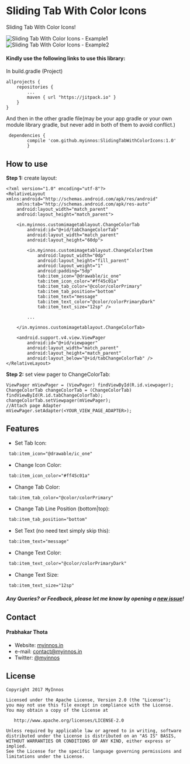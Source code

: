 # Sliding Tab With Color Icons
Sliding Tab With Color Icons!

 ![Sliding Tab With Color Icons - Example1](https://raw.githubusercontent.com/myinnos/SlidingTabWithColorIcons/master/gif/CustomTabLayout_01.gif)
 `` `` `` `` `` `` `` ``
  ![Sliding Tab With Color Icons - Example2](https://raw.githubusercontent.com/myinnos/SlidingTabWithColorIcons/master/gif/CustomTabLayout_02.gif)
  
#### Kindly use the following links to use this library:

In build.gradle (Project)

	allprojects {
		repositories {
			...
			maven { url "https://jitpack.io" }
		}
	}
	
And then in the other gradle file(may be your app gradle or your own module library gradle, but never add in both of them to avoid conflict.)
	
	 dependencies {
	        compile 'com.github.myinnos:SlidingTabWithColorIcons:1.0'
	        }

How to use
-----
**Step 1:** create layout:
```
<?xml version="1.0" encoding="utf-8"?>
<RelativeLayout xmlns:android="http://schemas.android.com/apk/res/android"
    xmlns:tab="http://schemas.android.com/apk/res-auto"
    android:layout_width="match_parent"
    android:layout_height="match_parent">

    <in.myinnos.customimagetablayout.ChangeColorTab
        android:id="@+id/tabChangeColorTab"
        android:layout_width="match_parent"
        android:layout_height="60dp">

        <in.myinnos.customimagetablayout.ChangeColorItem
            android:layout_width="0dp"
            android:layout_height="fill_parent"
            android:layout_weight="1"
            android:padding="5dp"
            tab:item_icon="@drawable/ic_one"
            tab:item_icon_color="#ff45c01a"
            tab:item_tab_color="@color/colorPrimary"
            tab:item_tab_position="bottom"
            tab:item_text="message"
            tab:item_text_color="@color/colorPrimaryDark"
            tab:item_text_size="12sp" />
	    
	    ...

    </in.myinnos.customimagetablayout.ChangeColorTab>

    <android.support.v4.view.ViewPager
        android:id="@+id/viewpager"
        android:layout_width="match_parent"
        android:layout_height="match_parent"
        android:layout_below="@+id/tabChangeColorTab" />
</RelativeLayout>
```
**Step 2:** set view pager to ChangeColorTab:
```
ViewPager mViewPager = (ViewPager) findViewById(R.id.viewpager);
ChangeColorTab changeColorTab = (ChangeColorTab) findViewById(R.id.tabChangeColorTab);
changeColorTab.setViewpager(mViewPager);
//Attach page Adapter
mViewPager.setAdapter(<YOUR_VIEW_PAGE_ADAPTER>);
```
Features
-----
- Set Tab Icon:
```xml
 tab:item_icon="@drawable/ic_one"
```
- Change Icon Color:
```xml
 tab:item_icon_color="#ff45c01a"
```
- Change Tab Color:
```xml
 tab:item_tab_color="@color/colorPrimary"
```
- Change Tab Line Position (bottom|top):
```xml
 tab:item_tab_position="bottom"
```
- Set Text (no need text simply skip this):
```xml
 tab:item_text="message"
```
- Change Text Color:
```xml
 tab:item_text_color="@color/colorPrimaryDark"
```
- Change Text Size:
```xml
 tab:item_text_size="12sp"
```

##### Any Queries? or Feedback, please let me know by opening a [new issue](https://github.com/myinnos/SlidingTabWithColorIcons/issues/new)!

## Contact
#### Prabhakar Thota
* Website: [myinnos.in](http://www.myinnos.in "Prabhakar Thota")
* e-mail: contact@myinnos.in
* Twitter: [@myinnos](https://twitter.com/myinnos "Prabhakar Thota on twitter")         

License
-------

    Copyright 2017 MyInnos

    Licensed under the Apache License, Version 2.0 (the "License");
    you may not use this file except in compliance with the License.
    You may obtain a copy of the License at

       http://www.apache.org/licenses/LICENSE-2.0

    Unless required by applicable law or agreed to in writing, software
    distributed under the License is distributed on an "AS IS" BASIS,
    WITHOUT WARRANTIES OR CONDITIONS OF ANY KIND, either express or implied.
    See the License for the specific language governing permissions and
    limitations under the License.
